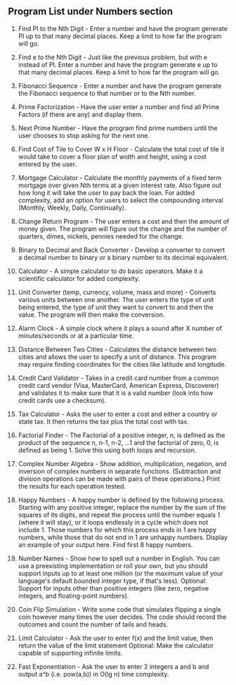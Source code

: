 Program List under Numbers section
-----------------------------------

1. Find PI to the Nth Digit - Enter a number and have the program generate PI up to that many decimal places. Keep a limit to how far the program will go.

2. Find e to the Nth Digit - Just like the previous problem, but with e instead of PI. Enter a number and have the program generate e up to that many decimal places. Keep a limit to how far the program will go.

3. Fibonacci Sequence - Enter a number and have the program generate the Fibonacci sequence to that number or to the Nth number.

4. Prime Factorization - Have the user enter a number and find all Prime Factors (if there are any) and display them.

5. Next Prime Number - Have the program find prime numbers until the user chooses to stop asking for the next one.

6. Find Cost of Tile to Cover W x H Floor - Calculate the total cost of tile it would take to cover a floor plan of width and height, using a cost entered by the user.

7. Mortgage Calculator - Calculate the monthly payments of a fixed term mortgage over given Nth terms at a given interest rate. Also figure out how long it will take the user to pay back the loan. For added complexity, add an option for users to select the compounding interval (Monthly, Weekly, Daily, Continually).

8. Change Return Program - The user enters a cost and then the amount of money given. The program will figure out the change and the number of quarters, dimes, nickels, pennies needed for the change.

9. Binary to Decimal and Back Converter - Develop a converter to convert a decimal number to binary or a binary number to its decimal equivalent.

10. Calculator - A simple calculator to do basic operators. Make it a scientific calculator for added complexity.

11. Unit Converter (temp, currency, volume, mass and more) - Converts various units between one another. The user enters the type of unit being entered, the type of unit they want to convert to and then the value. The program will then make the conversion.

12. Alarm Clock - A simple clock where it plays a sound after X number of minutes/seconds or at a particular time.

13. Distance Between Two Cities - Calculates the distance between two cities and allows the user to specify a unit of distance. This program may require finding coordinates for the cities like latitude and longitude.

14. Credit Card Validator - Takes in a credit card number from a common credit card vendor (Visa, MasterCard, American Express, Discoverer) and validates it to make sure that it is a valid number (look into how credit cards use a checksum).

15. Tax Calculator - Asks the user to enter a cost and either a country or state tax. It then returns the tax plus the total cost with tax.

16. Factorial Finder - The Factorial of a positive integer, n, is defined as the product of the sequence n, n-1, n-2, ...1 and the factorial of zero, 0, is defined as being 1. Solve this using both loops and recursion.

17. Complex Number Algebra - Show addition, multiplication, negation, and inversion of complex numbers in separate functions. (Subtraction and division operations can be made with pairs of these operations.) Print the results for each operation tested.

18. Happy Numbers - A happy number is defined by the following process. Starting with any positive integer, replace the number by the sum of the squares of its digits, and repeat the process until the number equals 1 (where it will stay), or it loops endlessly in a cycle which does not include 1. Those numbers for which this process ends in 1 are happy numbers, while those that do not end in 1 are unhappy numbers. Display an example of your output here. Find first 8 happy numbers.

19. Number Names - Show how to spell out a number in English. You can use a preexisting implementation or roll your own, but you should support inputs up to at least one million (or the maximum value of your language's default bounded integer type, if that's less). Optional: Support for inputs other than positive integers (like zero, negative integers, and floating-point numbers).

20. Coin Flip Simulation - Write some code that simulates flipping a single coin however many times the user decides. The code should record the outcomes and count the number of tails and heads.

21. Limit Calculator - Ask the user to enter f(x) and the limit value, then return the value of the limit statement Optional: Make the calculator capable of supporting infinite limits.

22. Fast Exponentiation - Ask the user to enter 2 integers a and b and output a^b (i.e. pow(a,b)) in O(lg n) time complexity.